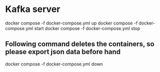 # Kafka server

docker compose -f docker-compose.yml up
docker compose -f docker-compose.yml start
docker compose -f docker-compose.yml stop

## Following command deletes the containers, so please export json data before hand

docker compose -f docker-compose.yml down

